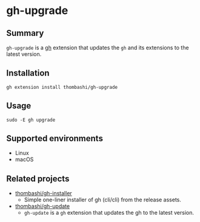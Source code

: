 # gh-upgrade

## Summary
`gh-upgrade` is a [gh](https://github.com/cli/cli/releases) extension that updates the `gh` and its extensions to the latest version.


## Installation
```
gh extension install thombashi/gh-upgrade
```


## Usage
```
sudo -E gh upgrade
```


## Supported environments
- Linux
- macOS


## Related projects
- [thombashi/gh-installer](https://github.com/thombashi/gh-installer)
  - Simple one-liner installer of gh (cli/cli) from the release assets.
- [thombashi/gh-update](https://github.com/thombashi/gh-update)
  - `gh-update` is a `gh` extension that updates the gh to the latest version.
